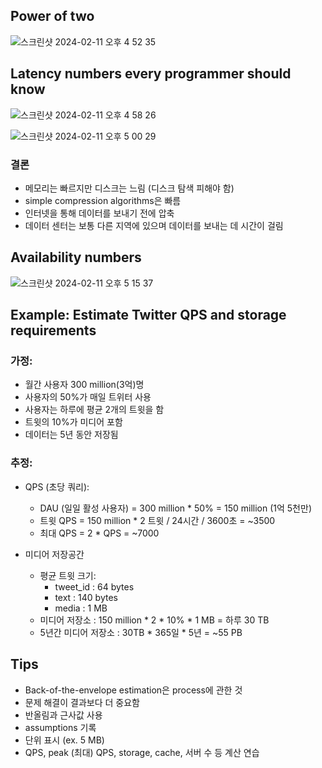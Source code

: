 ## Power of two

![스크린샷 2024-02-11 오후 4 52 35](https://github.com/jylee2033/book-study/assets/85793553/7dd98694-cee7-424f-93b4-4aebf269c36d)

## Latency numbers every programmer should know

![스크린샷 2024-02-11 오후 4 58 26](https://github.com/jylee2033/book-study/assets/85793553/7b09fd7a-a971-4c1c-b87e-d8a41d8ae78b)

![스크린샷 2024-02-11 오후 5 00 29](https://github.com/jylee2033/book-study/assets/85793553/c7dca6d9-6cc7-4324-91d7-92aa891d2915)

### 결론
- 메모리는 빠르지만 디스크는 느림 (디스크 탐색 피해야 함)
- simple compression algorithms은 빠름
- 인터넷을 통해 데이터를 보내기 전에 압축
- 데이터 센터는 보통 다른 지역에 있으며 데이터를 보내는 데 시간이 걸림


## Availability numbers

![스크린샷 2024-02-11 오후 5 15 37](https://github.com/jylee2033/book-study/assets/85793553/06d4664a-79e4-4bfd-b3c3-183b52e1b039)


## Example: Estimate Twitter QPS and storage requirements

### 가정:
- 월간 사용자 300 million(3억)명
- 사용자의 50%가 매일 트위터 사용
- 사용자는 하루에 평균 2개의 트윗을 함
- 트윗의 10%가 미디어 포함
- 데이터는 5년 동안 저장됨

### 추정:
- QPS (초당 쿼리):
  - DAU (일일 활성 사용자) = 300 million * 50% = 150 million (1억 5천만)
  - 트윗 QPS = 150 million * 2 트윗 / 24시간 / 3600초 = ~3500
  - 최대 QPS = 2 * QPS = ~7000

- 미디어 저장공간
    - 평균 트윗 크기:
      - tweet_id : 64 bytes
      - text : 140 bytes
      - media : 1 MB
    - 미디어 저장소 : 150 million * 2 * 10% * 1 MB = 하루 30 TB
    - 5년간 미디어 저장소 : 30TB * 365일 * 5년 = ~55 PB


## Tips

- Back-of-the-envelope estimation은 process에 관한 것
- 문제 해결이 결과보다 더 중요함
- 반올림과 근사값 사용
- assumptions 기록
- 단위 표시 (ex. 5 MB)
- QPS, peak (최대) QPS, storage, cache, 서버 수 등 계산 연습
